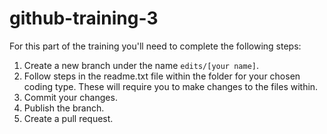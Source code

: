 # github-training-3
For this part of the training you'll need to complete the following steps:

1. Create a new branch under the name `edits/[your name]`​.
2. Follow steps in the readme.txt file within the folder for your chosen coding type. These will require you to make changes to the files within.​
3. Commit your changes.​
4. Publish the branch.​
5. Create a pull request.